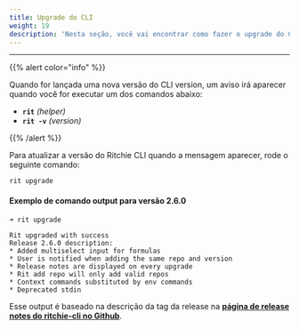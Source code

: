 ```yaml
---
title: Upgrade do CLI
weight: 19
description: 'Nesta seção, você vai encontrar como fazer o upgrade do CLI.'
---
```


---

{{% alert color="info" %}}

Quando for lançada uma nova versão do CLI version, um aviso irá aparecer quando você for executar um dos comandos abaixo:

- **`rit`** _(helper)_
- **`rit -v`** _(version)_

{{% /alert %}}

Para atualizar a versão do Ritchie CLI quando a mensagem aparecer, rode o seguinte comando:

```text
rit upgrade
```

#### **Exemplo de comando output para versão 2.6.0**

```text
➜ rit upgrade

Rit upgraded with success
Release 2.6.0 description:
* Added multiselect input for formulas
* User is notified when adding the same repo and version
* Release notes are displayed on every upgrade
* Rit add repo will only add valid repos
* Context commands substituted by env commands
* Deprecated stdin
```

Esse output é baseado na descrição da tag da release na [**página de release notes do ritchie-cli no Github**](https://github.com/ZupIT/ritchie-cli/releases).
